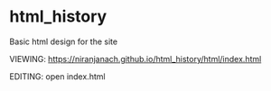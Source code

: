# html_history
Basic html design for the site

VIEWING:
https://niranjanach.github.io/html_history/html/index.html

EDITING:
open index.html



